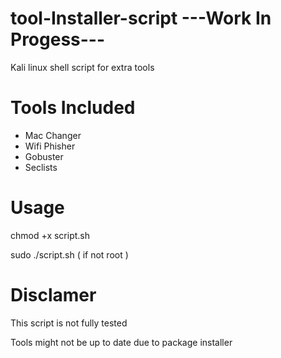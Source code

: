 # tool-Installer-script  ---Work In Progess---
 Kali linux shell script for extra tools
 
# Tools Included 

- Mac Changer
- Wifi Phisher
- Gobuster
- Seclists

# Usage
chmod +x script.sh

sudo ./script.sh ( if not root )

# Disclamer
This script is not fully tested

Tools might not be up to date due to package installer
